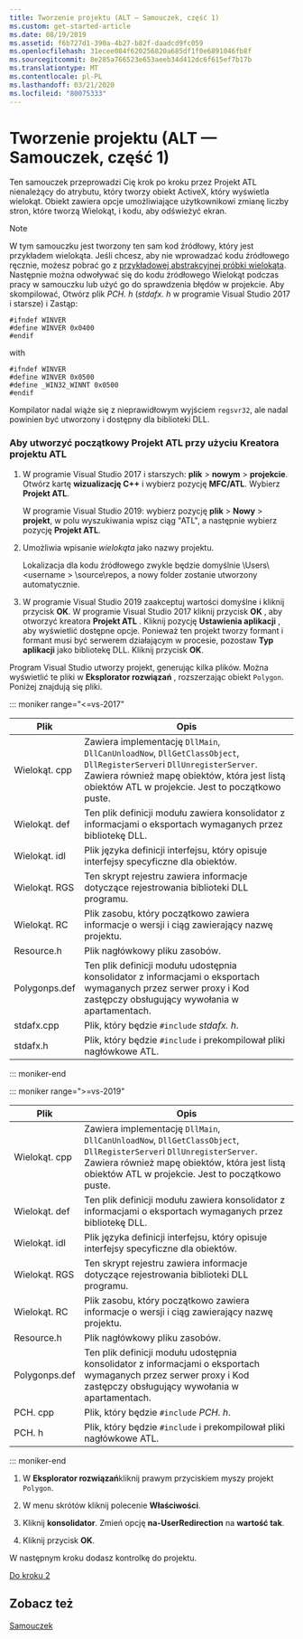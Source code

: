 ```yaml
---
title: Tworzenie projektu (ALT — Samouczek, część 1)
ms.custom: get-started-article
ms.date: 08/19/2019
ms.assetid: f6b727d1-390a-4b27-b82f-daadcd9fc059
ms.openlocfilehash: 31ecee084f620256820a685df1f0e6891046fb8f
ms.sourcegitcommit: 8e285a766523e653aeeb34d412dc6f615ef7b17b
ms.translationtype: MT
ms.contentlocale: pl-PL
ms.lasthandoff: 03/21/2020
ms.locfileid: "80075333"
---
```

# <a name="creating-the-project-atl-tutorial-part-1"></a>Tworzenie projektu (ALT — Samouczek, część 1)

Ten samouczek przeprowadzi Cię krok po kroku przez Projekt ATL nienależący do atrybutu, który tworzy obiekt ActiveX, który wyświetla wielokąt. Obiekt zawiera opcje umożliwiające użytkownikowi zmianę liczby stron, które tworzą Wielokąt, i kodu, aby odświeżyć ekran.

> [!NOTE]
> W tym samouczku jest tworzony ten sam kod źródłowy, który jest przykładem wielokąta. Jeśli chcesz, aby nie wprowadzać kodu źródłowego ręcznie, możesz pobrać go z [przykładowej abstrakcyjnej próbki wielokąta](https://github.com/Microsoft/VCSamples/tree/master/VC2008Samples/ATL/Controls/Polygon). Następnie można odwoływać się do kodu źródłowego Wielokąt podczas pracy w samouczku lub użyć go do sprawdzenia błędów w projekcie.
> Aby skompilować, Otwórz plik *PCH. h* (*stdafx. h* w programie Visual Studio 2017 i starsze) i Zastąp:
>
> ```
> #ifndef WINVER
> #define WINVER 0x0400
> #endif
> ```
>
> with
>
> ```
> #ifndef WINVER
> #define WINVER 0x0500
> #define _WIN32_WINNT 0x0500
> #endif
> ```
>
> Kompilator nadal wiąże się z nieprawidłowym wyjściem `regsvr32`, ale nadal powinien być utworzony i dostępny dla biblioteki DLL.

### <a name="to-create-the-initial-atl-project-using-the-atl-project-wizard"></a>Aby utworzyć początkowy Projekt ATL przy użyciu Kreatora projektu ATL

1. W programie Visual Studio 2017 i starszych: **plik** > **nowym** > **projekcie**. Otwórz kartę **wizualizację C++**  i wybierz pozycję **MFC/ATL**. Wybierz **Projekt ATL**.

   W programie Visual Studio 2019: wybierz pozycję **plik** > **Nowy** > **projekt**, w polu wyszukiwania wpisz ciąg "ATL", a następnie wybierz pozycję **Projekt ATL**.

1. Umożliwia wpisanie *wielokąta* jako nazwy projektu.

    Lokalizacja dla kodu źródłowego zwykle będzie domyślnie \Users\\\<username > \source\repos, a nowy folder zostanie utworzony automatycznie.

1. W programie Visual Studio 2019 zaakceptuj wartości domyślne i kliknij przycisk **OK**.
   W programie Visual Studio 2017 kliknij przycisk **OK** , aby otworzyć kreatora **Projekt ATL** . Kliknij pozycję **Ustawienia aplikacji** , aby wyświetlić dostępne opcje. Ponieważ ten projekt tworzy formant i formant musi być serwerem działającym w procesie, pozostaw **Typ aplikacji** jako bibliotekę DLL. Kliknij przycisk **OK**.

Program Visual Studio utworzy projekt, generując kilka plików. Można wyświetlić te pliki w **Eksplorator rozwiązań** , rozszerzając obiekt `Polygon`. Poniżej znajdują się pliki.

::: moniker range="<=vs-2017"

|Plik|Opis|
|----------|-----------------|
|Wielokąt. cpp|Zawiera implementację `DllMain`, `DllCanUnloadNow`, `DllGetClassObject`, `DllRegisterServer`i `DllUnregisterServer`. Zawiera również mapę obiektów, która jest listą obiektów ATL w projekcie. Jest to początkowo puste.|
|Wielokąt. def|Ten plik definicji modułu zawiera konsolidator z informacjami o eksportach wymaganych przez bibliotekę DLL.|
|Wielokąt. idl|Plik języka definicji interfejsu, który opisuje interfejsy specyficzne dla obiektów.|
|Wielokąt. RGS|Ten skrypt rejestru zawiera informacje dotyczące rejestrowania biblioteki DLL programu.|
|Wielokąt. RC|Plik zasobu, który początkowo zawiera informacje o wersji i ciąg zawierający nazwę projektu.|
|Resource.h|Plik nagłówkowy pliku zasobów.|
|Polygonps.def|Ten plik definicji modułu udostępnia konsolidator z informacjami o eksportach wymaganych przez serwer proxy i Kod zastępczy obsługujący wywołania w apartamentach.|
|stdafx.cpp|Plik, który będzie `#include` *stdafx. h*.|
|stdafx.h|Plik, który będzie `#include` i prekompilował pliki nagłówkowe ATL.|

::: moniker-end

::: moniker range=">=vs-2019"

|Plik|Opis|
|----------|-----------------|
|Wielokąt. cpp|Zawiera implementację `DllMain`, `DllCanUnloadNow`, `DllGetClassObject`, `DllRegisterServer`i `DllUnregisterServer`. Zawiera również mapę obiektów, która jest listą obiektów ATL w projekcie. Jest to początkowo puste.|
|Wielokąt. def|Ten plik definicji modułu zawiera konsolidator z informacjami o eksportach wymaganych przez bibliotekę DLL.|
|Wielokąt. idl|Plik języka definicji interfejsu, który opisuje interfejsy specyficzne dla obiektów.|
|Wielokąt. RGS|Ten skrypt rejestru zawiera informacje dotyczące rejestrowania biblioteki DLL programu.|
|Wielokąt. RC|Plik zasobu, który początkowo zawiera informacje o wersji i ciąg zawierający nazwę projektu.|
|Resource.h|Plik nagłówkowy pliku zasobów.|
|Polygonps.def|Ten plik definicji modułu udostępnia konsolidator z informacjami o eksportach wymaganych przez serwer proxy i Kod zastępczy obsługujący wywołania w apartamentach.|
|PCH. cpp|Plik, który będzie `#include` *PCH. h*.|
|PCH. h|Plik, który będzie `#include` i prekompilował pliki nagłówkowe ATL.|

::: moniker-end

1. W **Eksplorator rozwiązań**kliknij prawym przyciskiem myszy projekt `Polygon`.

1. W menu skrótów kliknij polecenie **Właściwości**.

1. Kliknij **konsolidator**. Zmień opcję **na-UserRedirection** na **wartość tak**.

1. Kliknij przycisk **OK**.

W następnym kroku dodasz kontrolkę do projektu.

[Do kroku 2](../atl/adding-a-control-atl-tutorial-part-2.md)

## <a name="see-also"></a>Zobacz też

[Samouczek](../atl/active-template-library-atl-tutorial.md)
